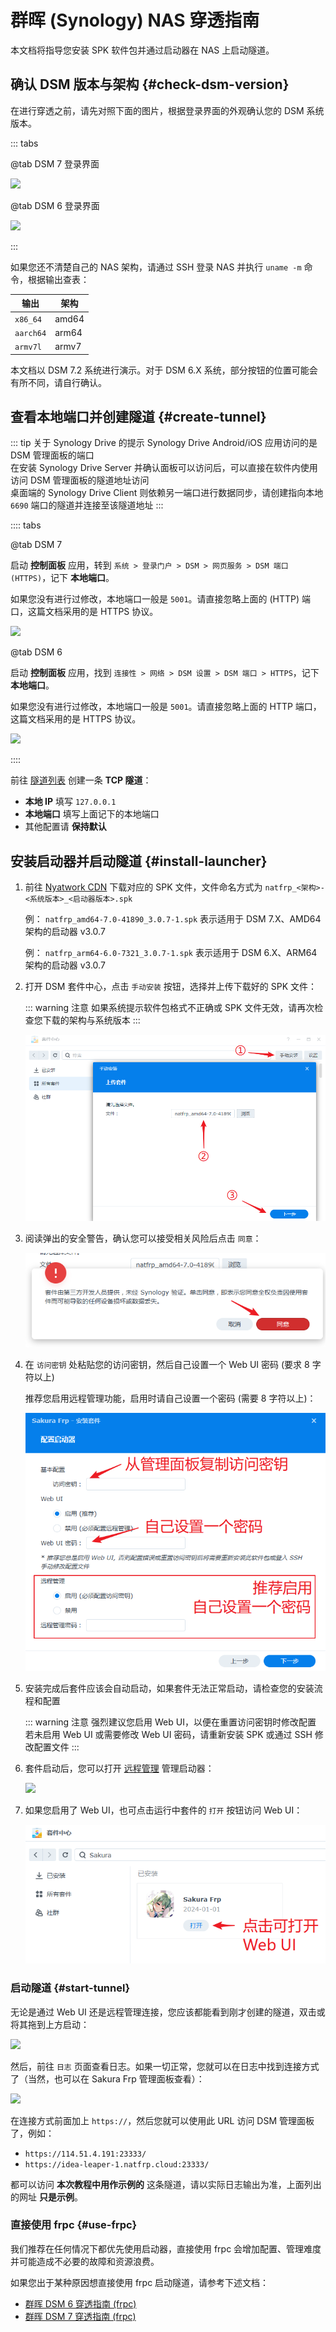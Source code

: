 # 群晖 (Synology) NAS 穿透指南

本文档将指导您安装 SPK 软件包并通过启动器在 NAS 上启动隧道。

## 确认 DSM 版本与架构 {#check-dsm-version}

在进行穿透之前，请先对照下面的图片，根据登录界面的外观确认您的 DSM 系统版本。

::: tabs

@tab DSM 7 登录界面

![](./_images/dsm7-login.png)

@tab DSM 6 登录界面

![](./_images/dsm6-login.png)

:::

如果您还不清楚自己的 NAS 架构，请通过 SSH 登录 NAS 并执行 `uname -m` 命令，根据输出查表：

| 输出 | 架构 |
| --- | --- |
| `x86_64` | amd64 |
| `aarch64` | arm64 |
| `armv7l` | armv7 |

本文档以 DSM 7.2 系统进行演示。对于 DSM 6.X 系统，部分按钮的位置可能会有所不同，请自行确认。

## 查看本地端口并创建隧道 {#create-tunnel}

::: tip 关于 Synology Drive 的提示
Synology Drive Android/iOS 应用访问的是 DSM 管理面板的端口  
在安装 Synology Drive Server 并确认面板可以访问后，可以直接在软件内使用访问 DSM 管理面板的隧道地址访问  
桌面端的 Synology Drive Client 则依赖另一端口进行数据同步，请创建指向本地 `6690` 端口的隧道并连接至该隧道地址
:::

:::: tabs

@tab DSM 7

启动 **控制面板** 应用，转到 `系统 > 登录门户 > DSM > 网页服务 > DSM 端口 (HTTPS)`，记下 **本地端口**。

如果您没有进行过修改，本地端口一般是 `5001`。请直接忽略上面的 (HTTP) 端口，这篇文档采用的是 HTTPS 协议。

![](./_images/dsm7-prepare-portal.png)

@tab DSM 6

启动 **控制面板** 应用，找到 `连接性 > 网络 > DSM 设置 > DSM 端口 > HTTPS`，记下 **本地端口**。

如果您没有进行过修改，本地端口一般是 `5001`。请直接忽略上面的 HTTP 端口，这篇文档采用的是 HTTPS 协议。

![](./_images/dsm6-prepare-portal.png)

::::

前往 [隧道列表](https://www.natfrp.com/tunnel/) 创建一条 **TCP 隧道**：

- **本地 IP** 填写 `127.0.0.1`
- **本地端口** 填写上面记下的本地端口
- 其他配置请 **保持默认**

## 安装启动器并启动隧道 {#install-launcher}

1. 前往 [Nyatwork CDN](https://nya.globalslb.net/natfrp/client/launcher-dsm/) 下载对应的 SPK 文件，文件命名方式为 `natfrp_<架构>-<系统版本>_<启动器版本>.spk`

   例： `natfrp_amd64-7.0-41890_3.0.7-1.spk` 表示适用于 DSM 7.X、AMD64 架构的启动器 v3.0.7

   例： `natfrp_arm64-6.0-7321_3.0.7-1.spk` 表示适用于 DSM 6.X、ARM64 架构的启动器 v3.0.7

1. 打开 DSM 套件中心，点击 `手动安装` 按钮，选择并上传下载好的 SPK 文件：

   ::: warning 注意
   如果系统提示软件包格式不正确或 SPK 文件无效，请再次检查您下载的架构与系统版本
   :::

   ![](./_images/dsm-launcher-install-1.png)

1. 阅读弹出的安全警告，确认您可以接受相关风险后点击 `同意`：

   ![](./_images/dsm-launcher-install-2.png)

1. 在 `访问密钥` 处粘贴您的访问密钥，然后自己设置一个 Web UI 密码 (要求 8 字符以上)

   推荐您启用远程管理功能，启用时请自己设置一个密码  (需要 8 字符以上)：

   ![](./_images/dsm-launcher-install-3.png)

1. 安装完成后套件应该会自动启动，如果套件无法正常启动，请检查您的安装流程和配置

   ::: warning 注意
   强烈建议您启用 Web UI，以便在重置访问密钥时修改配置  
   若未启用 Web UI 或需要修改 Web UI 密码，请重新安装 SPK 或通过 SSH 修改配置文件
   :::

1. 套件启动后，您可以打开 [远程管理](https://www.natfrp.com/remote/v2) 管理启动器：

   ![](../launcher/_images/remote-v2-connect-2.png)

1. 如果您启用了 Web UI，也可点击运行中套件的 `打开` 按钮访问 Web UI：

   ![](./_images/dsm-launcher-install-4.png)

### 启动隧道 {#start-tunnel}

无论是通过 Web UI 还是远程管理连接，您应该都能看到刚才创建的隧道，双击或将其拖到上方启动：

![](../_images/common/remote-mgmt-nas-start.png)

然后，前往 `日志` 页面查看日志。如果一切正常，您就可以在日志中找到连接方式了（当然，也可以在 Sakura Frp 管理面板查看）：

![](../_images/common/remote-mgmt-nas-started.png)

在连接方式前面加上 `https://`，然后您就可以使用此 URL 访问 DSM 管理面板了，例如：

- `https://114.51.4.191:23333/`
- `https://idea-leaper-1.natfrp.cloud:23333/`

都可以访问 **本次教程中用作示例的** 这条隧道，请以实际日志输出为准，上面列出的网址 **只是示例**。

### 直接使用 frpc {#use-frpc}

我们推荐在任何情况下都优先使用启动器，直接使用 frpc 会增加配置、管理难度并可能造成不必要的故障和资源浪费。

如果您出于某种原因想直接使用 frpc 启动隧道，请参考下述文档：

- [群晖 DSM 6 穿透指南 (frpc)](/app/synology-dsm6.md)
- [群晖 DSM 7 穿透指南 (frpc)](/app/synology-dsm7.md)
